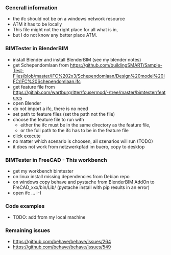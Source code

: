 ### Generall information
+ the ifc should not be on a windows network resource
+ ATM it has to be locally
+ This file might not the right place for all what is in,
+ but I do not know any better place ATM.


### BIMTester in BlenderBIM
+ install Blender and install BlenderBIM (see my blender notes)
+ get Schependomlaan from https://github.com/buildingSMART/Sample-Test-Files/blob/master/IFC%202x3/Schependomlaan/Design%20model%20IFC/IFC%20Schependomlaan.ifc
+ get feature file from https://gitlab.com/wartburgritter/fcusermod/-/tree/master/bimtester/features
+ open Blender
+ do not import a ifc, there is no need
+ set path to feature files (set the path not the file)
+ choose the feature file to run with
   + either the ifc must be in the same directory as the feature file,
   + or the full path to the ifc has to be in the feature file
+ click execute
+ no matter which scenario is choosen, all szenarios will run (TODO)
+ it does not work from netzwerkpfad im buero, copy to desktop


### BIMTester in FreeCAD - This workbench
+ get my workbench bimtester
+ on linux install missing dependencies from Debian repo
+ on windows copy behave and pystache from BlenderBIM AddOn to FreCAD_xxx/bin/Lib/ (pystache install with pip results in an error)
+ open ifc ... :-)


### Code examples
+ TODO: add from my local machine


### Remaining issues
+ https://github.com/behave/behave/issues/264
+ https://github.com/behave/behave/issues/549

